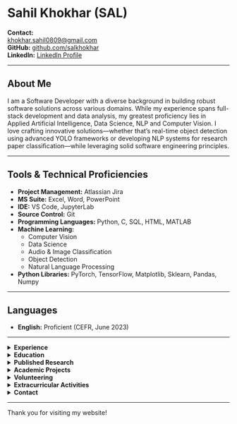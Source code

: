 # Sahil Khokhar (SAL)

**Contact:**  
[khokhar.sahil0809@gmail.com](mailto:khokhar.sahil0809@gmail.com)  
**GitHub:** [github.com/salkhokhar](https://github.com/salkhokhar)  
**LinkedIn:** [LinkedIn Profile](https://www.linkedin.com/in/salkhokhar/)

---

## About Me

I am a Software Developer with a diverse background in building robust software solutions across various domains. While my experience spans full-stack development and data analysis, my greatest proficiency lies in Applied Artificial Intelligence, Data Science, NLP and Computer Vision. I love crafting innovative solutions—whether that’s real-time object detection using advanced YOLO frameworks or developing NLP systems for research paper classification—while leveraging solid software engineering principles.

---

## Tools & Technical Proficiencies

- **Project Management:** Atlassian Jira  
- **MS Suite:** Excel, Word, PowerPoint  
- **IDE:** VS Code, JupyterLab  
- **Source Control:** Git  
- **Programming Languages:** Python, C, SQL, HTML, MATLAB  
- **Machine Learning:**  
  - Computer Vision  
  - Data Science  
  - Audio & Image Classification  
  - Object Detection  
  - Natural Language Processing  
- **Python Libraries:** PyTorch, TensorFlow, Matplotlib, Sklearn, Pandas, Numpy

---

## Languages

- **English:** Proficient (CEFR, June 2023)

---

<details>
  <summary><strong>Experience</strong></summary>

### Guru Jambheshwar University of Science and Technology, India
**Software Developer & Engineer** – Electronics and Communications Engineering  
*Nov. 2018 – Aug. 2024*  
- Executed innovative AI research by identifying key research questions, designing experiments, and advancing computer vision models.
- Managed data preprocessing and analysis using Python to prepare datasets for model development.
- Developed machine learning models using TensorFlow and PyTorch; implemented various versions of YOLO for real-time object detection.
- Published and presented research findings in journals and conferences.

### Delhi Global Institute of Technology, India
**Technical Instructor & Developer** – Electronics and Communications Engineering  
*Jan. 2022 – Aug. 2024*  
- Increased student engagement in digital electronics, Python, and microprocessor courses through interactive teaching and lab sessions.
- Improved student performance by providing personalized feedback and learning suggestions.

### Sanskaram Public School, India
**PGT Physics**  
*Nov. 2020 – Nov. 2021*  
- Developed engaging lesson plans and conducted experiments to boost student interest in physics.
- Ensured exam integrity by proctoring school exams.
</details>

<details>
  <summary><strong>Education</strong></summary>

- **Master of Engineer (M.Engg) in Electrical and Computer Engineering (Applied Artificial Intelligence)**  
  University of Ottawa, Ontario *(Expected Graduation: 04/26)*

- **Master of Technology (M.Tech) in Electronics and Communication Engineering**  
  Deenbandhu Chhotu Ram University of Science and Technology, India *(First Division with Honors)*

- **Bachelor of Technology (B.Tech) in Electronics and Communication Engineering**  
  Maharshi Dayanand University, India *(First Division)*
</details>

<details>
  <summary><strong>Published Research</strong></summary>

1. **Integrating YOLOv8 and CSPBottleneck based CNN for Enhanced License Plate Character Recognition**  
   *Journal of Real-Time Image Processing, Sep. 2024*  
   [DOI](https://doi.org/10.1007/s11554-02401537-2)
2. **Improving License Plate Detection with YOLO-LPD Algorithm**  
   *International Journal of Computational Vision and Robotics*  
   [DOI](http://dx.doi.org/10.1504/IJCVR.2024.10066190)
3. **Enhanced Licence Plate Detection Using YOLO Framework in Challenging Environments**  
   *International Journal of Computational Vision and Robotics*  
   [DOI](http://dx.doi.org/10.1504/IJCVR.2024.10062468)
4. **Character Recognition for ALPR Systems: A New Perspective**  
   *Innovations in Electronics and Communication Engineering, April 2020*  
   [DOI](https://doi.org/10.1007/978-981-15-3172-9_46)
5. **License Plate Detection Techniques: Conventional Methods to Deep Learning**  
   *ICT with Intelligent Applications. Smart Innovation, Oct. 2022*  
   [DOI](https://doi.org/10.1007/978-981-19-3571-8_66)
</details>

<details>
  <summary><strong>Academic Projects</strong></summary>

- **Sentiment Analysis from Audio Samples:**  
  Developed a pipeline to analyze audio signals for sentiment classification using features like pitch, tone, amplitude, and spectrogram representations. Implemented models (Random Forest, SVM, KNN) and addressed fairness by developing gender-specific models.

- **Research Paper Classification Using NLP:**  
  Designed an NLP system to classify research papers into predefined categories based on their abstracts. Applied techniques such as Bag-of-Words, TF-IDF, n-gram vectorization, and BERT embeddings.

- **SVM-Based Character Recognition for ALPR Systems:**  
  Developed an ALPR system in MATLAB leveraging an SVM with an RBF kernel to recognize license plate characters by extracting an 85-dimensional feature set.

- **Wireless Sensor Network for Agricultural Lands:**  
  Designed a sensor network using Arduino and environmental sensors to monitor agricultural lands for optimized crop management.

- **Separation of Silver and Silicon from Solar Panels using Electrostatic Separation:**  
  Developed an eco-friendly, energy-efficient system with a voltage multiplier circuit to extract silver and silicon from discarded solar panels.

- **Autonomous Avoidance Detection Vehicle:**  
  Built an Arduino-based autonomous vehicle with proximity sensors for real-time obstacle detection and navigation.
</details>

<details>
  <summary><strong>Volunteering</strong></summary>

- **Faculty of Engineering, uOttawa:**  
  Assisted in organizing and guiding prospective students during the Engineering Open House.
  
- **Center for Entrepreneurship and Engineering Design (CEED), uOttawa:**  
  Supported hands-on prototyping projects using makerspace tools and promoted CEED programs and workshops.
</details>

<details>
  <summary><strong>Extracurricular Activities</strong></summary>

- English Debate Society  
- Improv Club  
- Baja Off-Road Racing – Electrical Team  
- NanoBrew Team
</details>

<details>
  <summary><strong>Contact</strong></summary>

Feel free to reach out via email at [khokhar.sahil0809@gmail.com](mailto:khokhar.sahil0809@gmail.com) or connect with me on [GitHub](https://github.com/salkhokhar) and [LinkedIn](https://www.linkedin.com/in/salkhokhar/).
</details>

---

Thank you for visiting my website!
